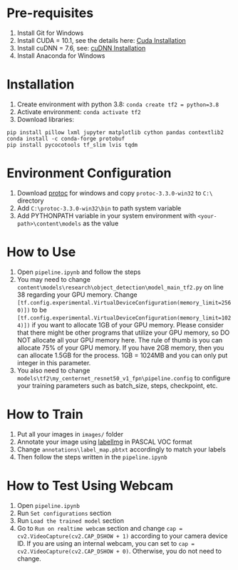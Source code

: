 [Cuda Installation]: https://docs.nvidia.com/cuda/cuda-installation-guide-microsoft-windows/index.html#installing-cuda-development-tools
[cuDNN Installation]: https://docs.nvidia.com/deeplearning/cudnn/install-guide/index.html#install-windows
[protoc]: https://github.com/google/protobuf/releases/download/v3.3.0/protoc-3.3.0-win32.zip
[labelImg]: https://github.com/tzutalin/labelImg

# Pre-requisites
1.  Install Git for Windows
2.  Install CUDA = 10.1, see the details here: [Cuda Installation]
3.  Install cuDNN = 7.6, see: [cuDNN Installation]
4.  Install Anaconda for Windows

# Installation
1. Create environment with python 3.8: 
`conda create tf2 = python=3.8`
2. Activate environment: `conda activate tf2`
3. Download libraries:
```pip install opencv-python pillow notebook tensorflow-gpu==2.3.*
pip install pillow lxml jupyter matplotlib cython pandas contextlib2
conda install -c conda-forge protobuf
pip install pycocotools tf_slim lvis tqdm
```

# Environment Configuration
1. Download [protoc] for windows and copy `protoc-3.3.0-win32` to `C:\` directory
2. Add `C:\protoc-3.3.0-win32\bin` to path system variable
3. Add PYTHONPATH variable in your system environment with `<your-path>\content\models` as the value

# How to Use
1. Open `pipeline.ipynb` and follow the steps
2. You may need to change `content\models\research\object_detection\model_main_tf2.py` on line 38 regarding your GPU memory. Change `[tf.config.experimental.VirtualDeviceConfiguration(memory_limit=2560)])` to be `[tf.config.experimental.VirtualDeviceConfiguration(memory_limit=1024)])` if you want to allocate 1GB of your GPU memory. Please consider that there might be other programs that utilize your GPU memory, so DO NOT allocate all your GPU memory here. The rule of thumb is you can allocate 75% of your GPU memory. If you have 2GB memory, then you can allocate 1.5GB for the process. 1GB = 1024MB and you can only put integer in this parameter. 
3. You also need to change `models\tf2\my_centernet_resnet50_v1_fpn\pipeline.config` to configure your training parameters such as batch_size, steps, checkpoint, etc.

# How to Train
1. Put all your images in `images/` folder
2. Annotate your image using [labelImg] in PASCAL VOC format
3. Change `annotations\label_map.pbtxt` accordingly to match your labels
4. Then follow the steps written in the `pipeline.ipynb`

# How to Test Using Webcam
1. Open `pipeline.ipynb`
2. Run `Set configurations` section
3. Run `Load the trained model` section
4. Go to `Run on realtime webcam` section and change `cap = cv2.VideoCapture(cv2.CAP_DSHOW + 1)` according to your camera device ID. If you are using an internal webcam, you can set to `cap = cv2.VideoCapture(cv2.CAP_DSHOW + 0)`. Otherwise, you do not need to change.